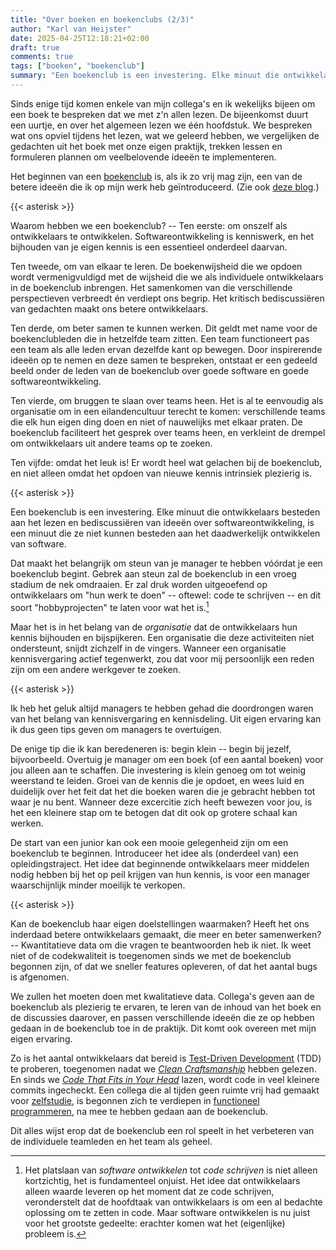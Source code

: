 ```yaml
---
title: "Over boeken en boekenclubs (2/3)"
author: "Karl van Heijster"
date: 2025-04-25T12:18:21+02:00
draft: true
comments: true
tags: ["boeken", "boekenclub"]
summary: "Een boekenclub is een investering. Elke minuut die ontwikkelaars besteden aan het lezen en bediscussiëren van ideeën over softwareontwikkeling, is een minuut die ze niet kunnen besteden aan het daadwerkelijk ontwikkelen van software. Dat maakt het belangrijk om steun van je manager te hebben vóórdat je een boekenclub begint."
---
```


Sinds enige tijd komen enkele van mijn collega's en ik wekelijks bijeen om een boek te bespreken dat we met z'n allen lezen. De bijeenkomst duurt een uurtje, en over het algemeen lezen we één hoofdstuk. We bespreken wat ons opviel tijdens het lezen, wat we geleerd hebben, we vergelijken de gedachten uit het boek met onze eigen praktijk, trekken lessen en formuleren plannen om veelbelovende ideeën te implementeren.


Het beginnen van een [boekenclub](/tags/boekenclub/ "Blogs met de tag 'boekenclub'") is, als ik zo vrij mag zijn, een van de betere ideeën die ik op mijn werk heb geïntroduceerd. (Zie ook [deze blog](/blog/25/02/over-de-boekenclub/ "'Over de boekenclub'").) 


{{< asterisk >}}


Waarom hebben we een boekenclub? -- Ten eerste: om onszelf als ontwikkelaars te ontwikkelen. Softwareontwikkeling is kenniswerk, en het bijhouden van je eigen kennis is een essentieel onderdeel daarvan.


Ten tweede, om van elkaar te leren. De boekenwijsheid die we opdoen wordt vermenigvuldigd met de wijsheid die we als individuele ontwikkelaars in de boekenclub inbrengen. Het samenkomen van die verschillende perspectieven verbreedt én verdiept ons begrip. Het kritisch bediscussiëren van gedachten maakt ons betere ontwikkelaars.


Ten derde, om beter samen te kunnen werken. Dit geldt met name voor de boekenclubleden die in hetzelfde team zitten. Een team functioneert pas een team als alle leden ervan dezelfde kant op bewegen. Door inspirerende ideeën op te nemen en deze samen te bespreken, ontstaat er een gedeeld beeld onder de leden van de boekenclub over goede software en goede softwareontwikkeling.


Ten vierde, om bruggen te slaan over teams heen. Het is al te eenvoudig als organisatie om in een eilandencultuur terecht te komen: verschillende teams die elk hun eigen ding doen en niet of nauwelijks met elkaar praten. De boekenclub faciliteert het gesprek over teams heen, en verkleint de drempel om ontwikkelaars uit andere teams op te zoeken.


Ten vijfde: omdat het leuk is! Er wordt heel wat gelachen bij de boekenclub, en niet alleen omdat het opdoen van nieuwe kennis intrinsiek plezierig is. 


{{< asterisk >}}


Een boekenclub is een investering. Elke minuut die ontwikkelaars besteden aan het lezen en bediscussiëren van ideeën over softwareontwikkeling, is een minuut die ze niet kunnen besteden aan het daadwerkelijk ontwikkelen van software. 


Dat maakt het belangrijk om steun van je manager te hebben vóórdat je een boekenclub begint. Gebrek aan steun zal de boekenclub in een vroeg stadium de nek omdraaien. Er zal druk worden uitgeoefend op ontwikkelaars om "hun werk te doen" -- oftewel: code te schrijven -- en dit soort "hobbyprojecten" te laten voor wat het is.[^1]


Maar het is in het belang van de *organisatie* dat de ontwikkelaars hun kennis bijhouden en bijspijkeren. Een organisatie die deze activiteiten niet ondersteunt, snijdt zichzelf in de vingers. Wanneer een organisatie kennisvergaring actief tegenwerkt, zou dat voor mij persoonlijk een reden zijn om een andere werkgever te zoeken.


{{< asterisk >}}


Ik heb het geluk altijd managers te hebben gehad die doordrongen waren van het belang van kennisvergaring en kennisdeling. Uit eigen ervaring kan ik dus geen tips geven om managers te overtuigen. 


De enige tip die ik kan beredeneren is: begin klein -- begin bij jezelf, bijvoorbeeld. Overtuig je manager om een boek (of een aantal boeken) voor jou alleen aan te schaffen. Die investering is klein genoeg om tot weinig weerstand te leiden. Groei van de kennis die je opdoet, en wees luid en duidelijk over het feit dat het die boeken waren die je gebracht hebben tot waar je nu bent. Wanneer deze excercitie zich heeft bewezen voor jou, is het een kleinere stap om te betogen dat dit ook op grotere schaal kan werken.


De start van een junior kan ook een mooie gelegenheid zijn om een boekenclub te beginnen. Introduceer het idee als (onderdeel van) een opleidingstraject. Het idee dat beginnende ontwikkelaars meer middelen nodig hebben bij het op peil krijgen van hun kennis, is voor een manager waarschijnlijk minder moeilijk te verkopen.


{{< asterisk >}}


Kan de boekenclub haar eigen doelstellingen waarmaken? Heeft het ons inderdaad betere ontwikkelaars gemaakt, die meer en beter samenwerken? -- Kwantitatieve data om die vragen te beantwoorden heb ik niet. Ik weet niet of de codekwaliteit is toegenomen sinds we met de boekenclub begonnen zijn, of dat we sneller features opleveren, of dat het aantal bugs is afgenomen. 


We zullen het moeten doen met kwalitatieve data. Collega's geven aan de boekenclub als plezierig te ervaren, te leren van de inhoud van het boek en de discussies daarover, en passen verschillende ideeën die ze op hebben gedaan in de boekenclub toe in de praktijk. Dit komt ook overeen met mijn eigen ervaring.


Zo is het aantal ontwikkelaars dat bereid is [Test-Driven Development](/tags/test-driven-development/ "Blogs met de tag 'test-driven development'") (TDD) te proberen, toegenomen nadat we [*Clean Craftsmanship*](https://www.pearson.com/en-us/subject-catalog/p/clean-craftsmanship-disciplines-standards-and-ethics/P200000009529/9780136915713 "'Clean Craftsmanship: Disciplines, Standards, and Ethics' Robert C. Martin, Addison Wesley 2021") hebben gelezen. En sinds we [*Code That Fits in Your Head*](https://www.oreilly.com/library/view/code-that-fits/9780137464302/ "'Code That Fits in Your Head: Heuristics for Software Engineering', Mark Seemann, O'Reilly Media 2021") lazen, wordt code in veel kleinere commits ingecheckt. Een collega die al tijden geen ruimte vrij had gemaakt voor [zelfstudie](/tags/zelfstudie/ "Blogs met de tag 'zelfstudie'"), is begonnen zich te verdiepen in [functioneel programmeren](/tags/functioneel-programmeren/ "Blogs met de tag 'functioneel programmeren'"), na mee te hebben gedaan aan de boekenclub. 


Dit alles wijst erop dat de boekenclub een rol speelt in het verbeteren van de individuele teamleden en het team als geheel.


[^1]: Het platslaan van *software ontwikkelen* tot *code schrijven* is niet alleen kortzichtig, het is fundamenteel onjuist. Het idee dat ontwikkelaars alleen waarde leveren op het moment dat ze code schrijven, veronderstelt dat de hoofdtaak van ontwikkelaars is om een al bedachte oplossing om te zetten in code. Maar software ontwikkelen is nu juist voor het grootste gedeelte: erachter komen wat het (eigenlijke) probleem is.
